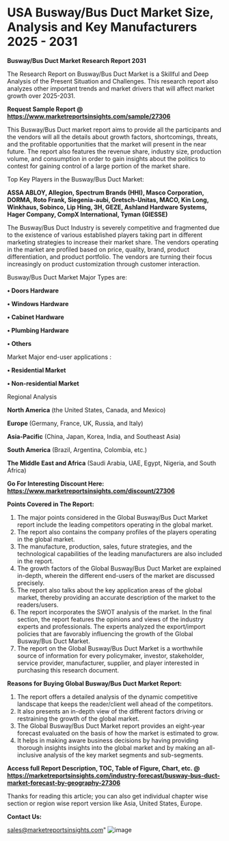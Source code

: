 # USA Busway/Bus Duct Market Size, Analysis and Key Manufacturers 2025 - 2031

<strong>Busway/Bus Duct Market Research Report 2031</strong>

The Research Report on Busway/Bus Duct Market is a Skillful and Deep Analysis of the Present Situation and Challenges. This research report also analyzes other important trends and market drivers that will affect market growth over 2025-2031.

<strong>Request Sample Report @ <a href=https://www.marketreportsinsights.com/sample/27306>https://www.marketreportsinsights.com/sample/27306</a></strong>

This Busway/Bus Duct market report aims to provide all the participants and the vendors will all the details about growth factors, shortcomings, threats, and the profitable opportunities that the market will present in the near future. The report also features the revenue share, industry size, production volume, and consumption in order to gain insights about the politics to contest for gaining control of a large portion of the market share.

Top Key Players in the Busway/Bus Duct Market:

<strong>ASSA ABLOY, Allegion, Spectrum Brands (HHI), Masco Corporation, DORMA, Roto Frank, Siegenia-aubi, Gretsch-Unitas, MACO, Kin Long, Winkhaus, Sobinco, Lip Hing, 3H, GEZE, Ashland Hardware Systems, Hager Company, CompX International, Tyman (GIESSE)</strong>

The Busway/Bus Duct Industry is severely competitive and fragmented due to the existence of various established players taking part in different marketing strategies to increase their market share. The vendors operating in the market are profiled based on price, quality, brand, product differentiation, and product portfolio. The vendors are turning their focus increasingly on product customization through customer interaction.

Busway/Bus Duct Market Major Types are:

<strong>• Doors Hardware

• Windows Hardware

• Cabinet Hardware

• Plumbing Hardware

• Others</strong>

Market Major end-user applications :

<strong>• Residential Market

• Non-residential Market</strong>

Regional Analysis

</u><strong><b>North America</b></strong> (the United States, Canada, and Mexico)

<strong><b>Europe </b></strong>(Germany, France, UK, Russia, and Italy)

<strong><b>Asia-Pacific</b></strong> (China, Japan, Korea, India, and Southeast Asia)

<strong><b>South America</b></strong> (Brazil, Argentina, Colombia, etc.)

<strong><b>The Middle East and Africa</b></strong> (Saudi Arabia, UAE, Egypt, Nigeria, and South Africa)

<strong>Go For Interesting Discount Here: <a href=https://www.marketreportsinsights.com/discount/27306>https://www.marketreportsinsights.com/discount/27306</a></strong>

<strong>Points Covered in The Report:</strong>
<ol>
  <li>The major points considered in the Global Busway/Bus Duct Market report include the leading competitors operating in the global market.</li>
  <li>The report also contains the company profiles of the players operating in the global market.</li>
  <li>The manufacture, production, sales, future strategies, and the technological capabilities of the leading manufacturers are also included in the report.</li>
  <li>The growth factors of the Global Busway/Bus Duct Market are explained in-depth, wherein the different end-users of the market are discussed precisely.</li>
  <li>The report also talks about the key application areas of the global market, thereby providing an accurate description of the market to the readers/users.</li>
  <li>The report incorporates the SWOT analysis of the market. In the final section, the report features the opinions and views of the industry experts and professionals. The experts analyzed the export/import policies that are favorably influencing the growth of the Global Busway/Bus Duct Market.</li>
  <li>The report on the Global Busway/Bus Duct Market is a worthwhile source of information for every policymaker, investor, stakeholder, service provider, manufacturer, supplier, and player interested in purchasing this research document.</li>
</ol>
<strong>Reasons for Buying Global Busway/Bus Duct Market Report:</strong>

<ol>
  <li>The report offers a detailed analysis of the dynamic competitive landscape that keeps the reader/client well ahead of the competitors.</li>
  <li>It also presents an in-depth view of the different factors driving or restraining the growth of the global market.</li>
  <li>The Global Busway/Bus Duct Market report provides an eight-year forecast evaluated on the basis of how the market is estimated to grow.</li>
  <li>It helps in making aware business decisions by having providing thorough insights insights into the global market and by making an all-inclusive analysis of the key market segments and sub-segments.</li>
</ol>
<strong>Access full Report Description, TOC, Table of Figure, Chart, etc. @ <a href=https://marketreportsinsights.com/industry-forecast/busway-bus-duct-market-forecast-by-geography-27306>https://marketreportsinsights.com/industry-forecast/busway-bus-duct-market-forecast-by-geography-27306</a></strong>


Thanks for reading this article; you can also get individual chapter wise section or region wise report version like Asia, United States, Europe.

<strong>Contact Us:</strong>

sales@marketreportsinsights.com"
![image](https://github.com/user-attachments/assets/a3f3600a-7365-4ac1-985e-e01c581fabb0)
